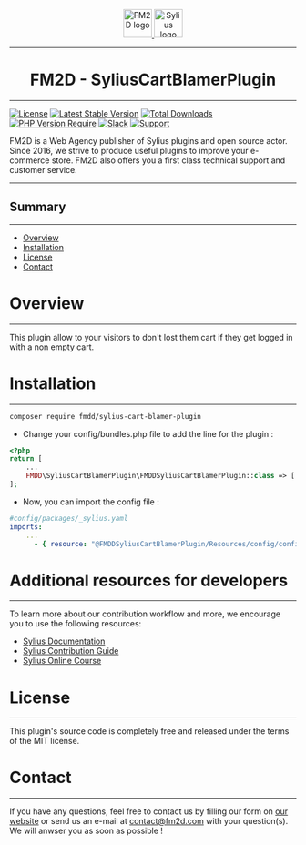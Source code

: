 <p align="center">
    <a href="https://fm2d.com/" target="_blank">
        <img height="50" width="auto" src="https://fm2d.com/fm2d-theme/images/logo.png" alt="FM2D logo" />
        <img height="50" width="auto" src="https://demo.sylius.com/assets/shop/img/logo.png" alt="Sylius logo" />
    </a>
</p>

---
<h1 align="center">FM2D - SyliusCartBlamerPlugin</h1>

---
[![License](http://poser.pugx.org/fmdd/sylius-cart-blamer-plugin/license)](https://packagist.org/packages/fmdd/sylius-cart-blamer-plugin)
[![Latest Stable Version](http://poser.pugx.org/fmdd/sylius-cart-blamer-plugin/v)](https://packagist.org/packages/fmdd/sylius-cart-blamer-plugin) 
[![Total Downloads](http://poser.pugx.org/fmdd/sylius-cart-blamer-plugin/downloads)](https://packagist.org/packages/fmdd/sylius-cart-blamer-plugin) 
[![PHP Version Require](http://poser.pugx.org/fmdd/sylius-cart-blamer-plugin/require/php)](https://packagist.org/packages/fmdd/sylius-cart-blamer-plugin)
[![Slack](https://img.shields.io/badge/community%20chat-slack-FF1493.svg)](http://sylius-devs.slack.com)
[![Support](https://img.shields.io/badge/support-contact%20author-blue])](https://fm2d.com/contact)

FM2D is a Web Agency publisher of Sylius plugins and open source actor. Since 2016, we strive to produce useful plugins to improve your e-commerce store. FM2D also offers you a first class technical support and customer service.

---

## Summary

---

* [Overview](#overview)
* [Installation](#installation)
* [License](#license)
* [Contact](#contact)

# Overview

---

This plugin allow to your visitors to don't lost them cart if they get logged in with a non empty cart. 

# Installation

---

```bash
composer require fmdd/sylius-cart-blamer-plugin
```

* Change your config/bundles.php file to add the line for the plugin :

```php
<?php
return [
    ...
    FMDD\SyliusCartBlamerPlugin\FMDDSyliusCartBlamerPlugin::class => ['all' => true],
];
```

* Now, you can import the config file :
```yaml
#config/packages/_sylius.yaml
imports:
    ...
      - { resource: "@FMDDSyliusCartBlamerPlugin/Resources/config/config.yml"}
```

# Additional resources for developers

---
To learn more about our contribution workflow and more, we encourage you to use the following resources:
* [Sylius Documentation](https://docs.sylius.com/en/latest/)
* [Sylius Contribution Guide](https://docs.sylius.com/en/latest/contributing/)
* [Sylius Online Course](https://sylius.com/online-course/)

# License

---

This plugin's source code is completely free and released under the terms of the MIT license.

# Contact

---

If you have any questions, feel free to contact us by filling our form on [our website](https://fm2d.com/contact/) or send us an e-mail at [contact@fm2d.com](mailto:contact@fm2d.com) with your question(s). We will anwser you as soon as possible !

